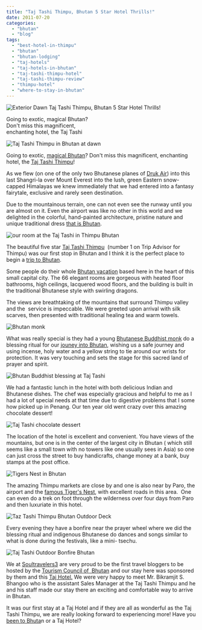 ```yaml
---
title: "Taj Tashi Thimpu, Bhutan 5 Star Hotel Thrills!"
date: 2011-07-20
categories: 
  - "bhutan"
  - "blog"
tags: 
  - "best-hotel-in-thimpu"
  - "bhutan"
  - "bhutan-lodging"
  - "taj-hotels"
  - "taj-hotels-in-bhutan"
  - "taj-tashi-thimpu-hotel"
  - "taj-tashi-thimpu-review"
  - "thimpu-hotel"
  - "where-to-stay-in-bhutan"
---
```


![Exterior Dawn](https://pub-ac94b3f306b24c0dba4238943c97f2e1.r2.dev/6a00e5502a95078833015390025154970b.jpg) Taj Tashi Thimpu, Bhutan 5 Star Hotel Thrills!

Going to exotic, magical Bhutan?  
Don't miss this magnificent,  
enchanting hotel, the Taj Tashi

<!--more-->

![Taj Tashi Thimpu in Bhutan at dawn](https://pub-ac94b3f306b24c0dba4238943c97f2e1.r2.dev/6a00e5502a95078833014e89f5e449970d.jpg)  
  
Going to exotic, [magical Bhutan](http://soultravelers3new.local/2011/05/travel-to-bhutan-.html "travel to Bhutan")? Don't miss this magnificent, enchanting  hotel, the [Taj Tashi Thimpu](http://www.tajhotels.com/leisure/taj%20tashi,thimphu/default.htm "Taj Tashi Thimpu")!  
  
As we flew (on one of the only two Bhutanese planes of [Druk Air](http://www.drukair.com.bt/ "Druk Air")) into this last Shangri-la over Mount Everest into the lush, green Eastern snow-capped Himalayas we knew immediately that we had entered into a fantasy fairytale, exclusive and rarely seen destination.

Due to the mountainous terrain, one can not even see the runway until you are almost on it. Even the airport was like no other in this world and we delighted in the colorful, hand-painted architecture, pristine nature and unique traditional dress [that is Bhutan](http://soultravelers3new.local/2011/05/family-vacation-in-bhutan.html "that is Bhutan vacation").  
  
![our room at the Taj Tashi in Thimpu Bhutan](https://pub-ac94b3f306b24c0dba4238943c97f2e1.r2.dev/6a00e5502a95078833014e89f667c3970d.jpg)  
  
  
The beautiful five star [Taj Tashi Thimpu](http://www.tripadvisor.com/Hotel_Review-g293845-d1006021-Reviews-Taj_Tashi-Thimphu_Thimphu_District.html "Taj Tashi Thimpu Bhutan review")  (number 1 on Trip Advisor for Thimpu) was our first stop in Bhutan and I think it is the perfect place to begin a [trip to Bhutan](http://soultravelers3new.local/2011/06/bhutan-vacation-facts-and-myths.html "trip to Bhutan").  
  
Some people do their whole [Bhutan vacation](http://soultravelers3new.local/2011/07/bhutan-happiest-place-on-earth--1.html "Bhutan vacation") based here in the heart of this small capital city. The 66 elegant rooms are gorgeous with heated floor bathrooms, high ceilings, lacquered wood floors, and the building is built in the traditional Bhutanese style with swirling dragons.  
  
The views are breathtaking of the mountains that surround Thimpu valley and the  service is impeccable. We were greeted upon arrival with silk scarves, then presented with traditional healing tea and warm towels.

![Bhutan monk](https://pub-ac94b3f306b24c0dba4238943c97f2e1.r2.dev/6a00e5502a95078833014e89f5be81970d.jpg)

What was really special is they had a young [Bhutanese Buddhist monk](http://soultravelers3new.local/2011/05/buddhist-bhutan-bliss.html "Bhutanese Buddhist monks") do a blessing ritual for our [jouney into Bhutan](http://soultravelers3new.local/2011/06/family-travel-bhutan-nomads.html "journey into Bhutan"), wishing us a safe journey and using incense, holy water and a yellow string to tie around our wrists for protection. It was very touching and sets the stage for this sacred land of prayer and spirit.  
  
![Bhutan Buddhist blessing at Taj Tashi](https://pub-ac94b3f306b24c0dba4238943c97f2e1.r2.dev/6a00e5502a95078833014e89f5c039970d.jpg)  
  
We had a fantastic lunch in the hotel with both delicious Indian and Bhutanese dishes. The chef was especially gracious and helpful to me as I had a lot of special needs at that time due to digestive problems that I some how picked up in Penang. Our ten year old went crazy over this amazing chocolate dessert!  
  
![Taj Tashi chocolate dessert](https://pub-ac94b3f306b24c0dba4238943c97f2e1.r2.dev/6a00e5502a95078833015390025af2970b.jpg)  
  
  
The location of the hotel is excellent and convenient. You have views of the mountains, but one is in the center of the largest city in Bhutan ( which still seems like a small town with no towers like one usually sees in Asia) so one can just cross the street to buy handicrafts, change money at a bank, buy stamps at the post office.  
  
![Tigers Nest in Bhutan](https://pub-ac94b3f306b24c0dba4238943c97f2e1.r2.dev/6a00e5502a95078833015433d6383a970c.jpg)  
  
The amazing Thimpu markets are close by and one is also near by Paro, the airport and the [famous Tiger's Nest](http://soultravelers3new.local/2011/07/tigers-nest-in-paro-bhutan.html "famous Tiger's Nest"), with excellent roads in this area.  One can even do a trek on foot through the wilderness over four days from Paro and then luxuriate in this hotel.

![Taz Tashi Thimpu Bhutan Outdoor Deck](https://pub-ac94b3f306b24c0dba4238943c97f2e1.r2.dev/6a00e5502a95078833015390025ff7970b.jpg)  
  
  
Every evening they have a bonfire near the prayer wheel where we did the blessing ritual and indigenous Bhutanese do dances and songs similar to what is done during the festivals, like a mini- tsechu.

  
![Taj Tashi Outdoor Bonfire Bhutan](https://pub-ac94b3f306b24c0dba4238943c97f2e1.r2.dev/6a00e5502a95078833015433d5b279970c.jpg)  
  
  
We at [Soultravelers3](http://soultravelers3new.local/ "soultravelers3") are very proud to be the first travel bloggers to be hosted by the [Tourism Council of  Bhutan](http://www.tourism.gov.bt/ "tourism council of Bhutan") and our stay here was sponsored by them and this [Taj Hotel.](http://www.tajhotels.com/ "taj hotels") We were very happy to meet Mr. Bikramjit S. Bhangoo who is the assistant Sales Manager at the Taj Tashi Thimpu and he and his staff made our stay there an exciting and comfortable way to arrive in Bhutan.  
  
It was our first stay at a Taj Hotel and if they are all as wonderful as the Taj Tashi Thimpu, we are really looking forward to experiencing more! Have you [been to Bhuta](http://soultravelers3new.local/2011/05/bhutan-travel-mother-and-child-photo.html "Been to Bhutan")n or a Taj Hotel?
